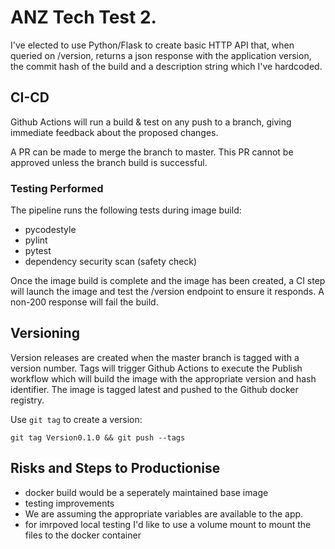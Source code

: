 # ANZ Tech Test 2.

I've elected to use Python/Flask to create basic HTTP API that, when queried on /version, 
returns a json response with  the application version, the commit hash of the build and
a description string which I've hardcoded.

## CI-CD

Github Actions will run a build & test on any push to a branch, giving immediate feedback about the 
proposed changes. 

A PR can be made to merge the branch to master. This PR cannot be approved unless the branch build is
successful. 

### Testing Performed

The pipeline runs the following tests during image build:
- pycodestyle
- pylint
- pytest
- dependency security scan (safety check)

Once the image build is complete and the image has been created, a CI step will launch the image and 
test the /version endpoint to ensure it responds. A non-200 response will fail the build.


## Versioning

Version releases are created when the master branch is tagged with a version number. Tags will trigger
Github Actions to execute the Publish workflow which will build the image with the appropriate version 
and hash identifier. The image is tagged latest and pushed to the Github docker registry.

Use `git tag` to create a version:

`git tag Version0.1.0 && git push --tags`


## Risks and Steps to Productionise 

- docker build would be a seperately maintained base image
- testing improvements
- We are assuming the appropriate variables are available to the app. 
- for imrpoved local testing I'd like to use a volume mount to mount the files to the docker container